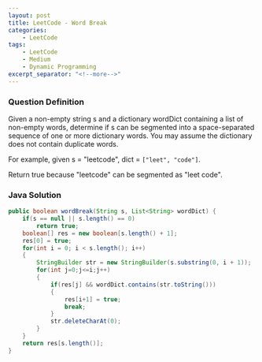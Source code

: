 ```yaml
---
layout: post
title: LeetCode - Word Break
categories:
    - LeetCode
tags:
    - LeetCode
    - Medium
    - Dynamic Programming
excerpt_separator: "<!--more-->"
---
```


### Question Definition
Given a non-empty string s and a dictionary wordDict containing a list of non-empty words, determine if s can be segmented into a space-separated sequence of one or more dictionary words. You may assume the dictionary does not contain duplicate words.
<!--more-->

For example, given
s = "leetcode",
dict = `["leet", "code"]`.

Return true because "leetcode" can be segmented as "leet code".
### Java Solution
```java
public boolean wordBreak(String s, List<String> wordDict) {
    if(s == null || s.length() == 0)
        return true;
    boolean[] res = new boolean[s.length() + 1];
    res[0] = true;
    for(int i = 0; i < s.length(); i++)
    {
        StringBuilder str = new StringBuilder(s.substring(0, i + 1));
        for(int j=0;j<=i;j++)
        {
            if(res[j] && wordDict.contains(str.toString()))
            {
                res[i+1] = true;
                break;
            }
            str.deleteCharAt(0);
        }
    }
    return res[s.length()];
}
```